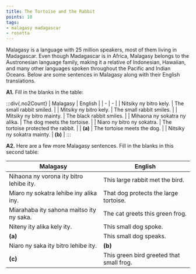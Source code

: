 ```yaml
---
title: The Tortoise and the Rabbit
points: 10
tags:
- malagasy madagascar
- rosetta
---
```


Malagasy is a language with 25 million speakers, most of them living in Madagascar. Even though
Madagascar is in Africa, Malagasy belongs to the Austronesian language family, making it a relative of
Indonesian, Hawaiian, and many other languages spoken throughout the Pacific and Indian Oceans. Below
are some sentences in Malagasy along with their English translations.

**A1.** Fill in the blanks in the table:

:::div{.no2Count}
| Malagasy | English |
| - | - |
| Nitsiky ny bitro kely. | The small rabbit smiled. |
| Mitsiky ny bitro kely. | The small rabbit smiles. |
| Mitsiky ny bitro mainty. | The black rabbit smiles. |
| Mihaona ny sokatra ny alika. | The dog meets the tortoise. |
| Niaro ny bitro ny sokatra. | The tortoise protected the rabbit. |
| **(a)** | The tortoise meets the dog. |
| Nitsiky ny sokatra mainty. | **(b)** |
:::

**A2.** Here are a few more Malagasy sentences. Fill in the blanks in this second table:

| Malagasy | English |
| - |  - |
| Nihaona ny vorona ity bitro lehibe ity. | This large rabbit met the bird. |
| Miaro ny sokatra lehibe iny alika iny. | That dog protects the large tortoise. |
| Miarahaba ity sahona maitso ity ny saka. | The cat greets this green frog. |
| Niteny ity alika kely ity. | This small dog spoke. |
| **(a)** | This small dog speaks. |
| Niaro ny saka ity bitro lehibe ity. | **(b)** |
| **(c)** | This green bird greeted that small frog. |
